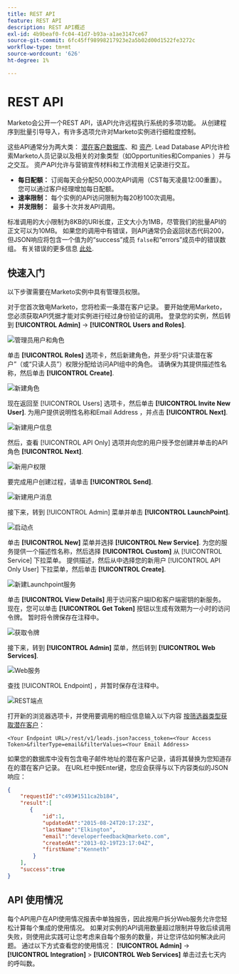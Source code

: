 ```yaml
---
title: REST API
feature: REST API
description: REST API概述
exl-id: 4b9beaf0-fc04-41d7-b93a-a1ae3147ce67
source-git-commit: 6fc45ff98998217923e2a5b02d00d1522fe3272c
workflow-type: tm+mt
source-wordcount: '626'
ht-degree: 1%

---
```


# REST API

Marketo会公开一个REST API，该API允许远程执行系统的多项功能。 从创建程序到批量引导导入，有许多选项允许对Marketo实例进行细粒度控制。

这些API通常分为两大类： [潜在客户数据库](https://developer.adobe.com/marketo-apis/api/mapi/)、和 [资产](https://developer.adobe.com/marketo-apis/api/asset/). Lead Database API允许检索Marketo人员记录以及相关的对象类型（如Opportunities和Companies ）并与之交互。 资产API允许与营销宣传材料和工作流相关记录进行交互。

- **每日配额：** 订阅每天会分配50,000次API调用（CST每天凌晨12:00重置）。 您可以通过客户经理增加每日配额。
- **速率限制：** 每个实例的API访问限制为每20秒100次调用。
- **并发限制：**  最多十次并发API调用。

标准调用的大小限制为8KB的URI长度，正文大小为1MB，尽管我们的批量API的正文可以为10MB。 如果您的调用中有错误，则API通常仍会返回状态代码200，但JSON响应将包含一个值为的“success”成员 `false`和“errors”成员中的错误数组。 有关错误的更多信息 [此处](error-codes.md).

## 快速入门

以下步骤需要在Marketo实例中具有管理员权限。

对于您首次致电Marketo，您将检索一条潜在客户记录。 要开始使用Marketo，您必须获取API凭据才能对实例进行经过身份验证的调用。 登录您的实例，然后转到 **[!UICONTROL Admin]** -> **[!UICONTROL Users and Roles]**.

![管理员用户和角色](assets/admin-users-and-roles.png)

单击 **[!UICONTROL Roles]** 选项卡，然后新建角色，并至少将“只读潜在客户”（或“只读人员”）权限分配给访问API组中的角色。 请确保为其提供描述性名称，然后单击 **[!UICONTROL Create]**.

![新建角色](assets/new-role.png)

现在返回至 [!UICONTROL Users] 选项卡，然后单击 **[!UICONTROL Invite New User]**. 为用户提供说明性名称和Email Address ，并点击 **[!UICONTROL Next]**.

![新建用户信息](assets/new-user-info.png)

然后，查看 [!UICONTROL API Only] 选项并向您的用户授予您创建并单击的API角色 **[!UICONTROL Next]**.

![新用户权限](assets/new-user-permissions.png)

要完成用户创建过程，请单击 **[!UICONTROL Send]**.

![新建用户消息](assets/new-user-message.png)

接下来，转到 [!UICONTROL Admin] 菜单并单击 **[!UICONTROL LaunchPoint]**.

![启动点](assets/admin-launchpoint.png)

单击 **[!UICONTROL New]** 菜单并选择 **[!UICONTROL New Service]**. 为您的服务提供一个描述性名称，然后选择 **[!UICONTROL Custom]** 从 [!UICONTROL Service] 下拉菜单。 提供描述，然后从中选择您的新用户 [!UICONTROL API Only User] 下拉菜单，然后单击 **[!UICONTROL Create]**.

![新建Launchpoint服务](assets/admin-launchpoint-new-service.png)

单击 **[!UICONTROL View Details]** 用于访问客户端ID和客户端密钥的新服务。 现在，您可以单击 **[!UICONTROL Get Token]** 按钮以生成有效期为一小时的访问令牌。 暂时将令牌保存在注释中。

![获取令牌](assets/get-token.png)

接下来，转到 **[!UICONTROL Admin]** 菜单，然后转到 **[!UICONTROL Web Services]**.

![Web服务](assets/admin-web-services.png)

查找 [!UICONTROL Endpoint] ，并暂时保存在注释中。

![REST端点](assets/admin-web-services-rest-endpoint-1.png)

打开新的浏览器选项卡，并使用要调用的相应信息输入以下内容 [按筛选器类型获取潜在客户](https://developer.adobe.com/marketo-apis/api/mapi/#tag/Leads/operation/getLeadsByFilterUsingGET)：

```
<Your Endpoint URL>/rest/v1/leads.json?access_token=<Your Access Token>&filterType=email&filterValues=<Your Email Address>
```

如果您的数据库中没有包含电子邮件地址的潜在客户记录，请将其替换为您知道存在的潜在客户记录。 在URL栏中按Enter键，您应会获得与以下内容类似的JSON响应：

```json
{
    "requestId":"c493#1511ca2b184",
    "result":[
       {
           "id":1,
           "updatedAt":"2015-08-24T20:17:23Z",
           "lastName":"Elkington",
           "email":"developerfeedback@marketo.com",
           "createdAt":"2013-02-19T23:17:04Z",
           "firstName":"Kenneth"
        }
    ],
    "success":true
}
```

## API 使用情况

每个API用户在API使用情况报表中单独报告，因此按用户拆分Web服务允许您轻松计算每个集成的使用情况。 如果对实例的API调用数量超过限制并导致后续调用失败，则使用此实践可让您考虑来自每个服务的数量，并让您评估如何解决此问题。 通过以下方式查看您的使用情况： **[!UICONTROL Admin]** -> **[!UICONTROL Integration]** > **[!UICONTROL Web Services]** 单击过去七天内的呼叫数。
